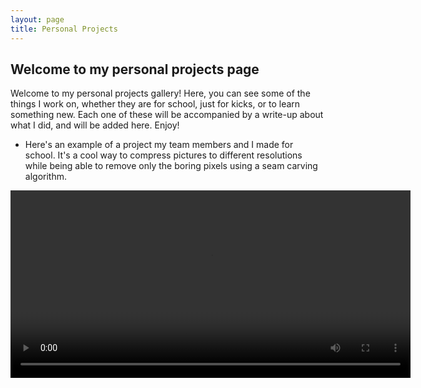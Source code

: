 ```yaml
---
layout: page
title: Personal Projects
---
```

## Welcome to my personal projects page

Welcome to my personal projects gallery! Here, you can see some of the things I work on, whether they are for school, just for kicks, or to learn something new. Each one of these will be accompanied by a write-up about what I did, and will be added here. Enjoy!


- Here's an example of a project my team members and I made for school. It's a cool way to compress pictures to different resolutions while being able to remove only the boring pixels using a seam carving algorithm.

<video width="640" height="300" controls>
  <source src="../assets/img/balloons.mp4" type="video/mp4">
Your browser does not support the video tag.
</video>
